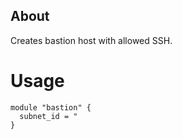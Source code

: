 ## About

Creates bastion host with allowed SSH.

# Usage

```
module "bastion" {
  subnet_id = "
}
``` 

